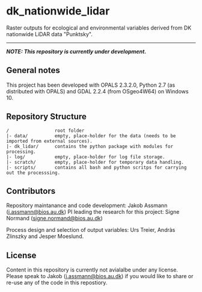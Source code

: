 # dk_nationwide_lidar
Raster outputs for ecological and environmental variables derived from DK nationwide LiDAR data "Punktsky".

---
__*NOTE: This repository is currently under development.*__

## General notes
This project has been developed with OPALS 2.3.2.0, Python 2.7 (as distributed with OPALS) and GDAL 2.2.4 (from OSgeo4W64) on Windows 10. 

## Repository Structure
```
/                 root folder
|- data/          empty, place-holder for the data (needs to be imported from external sources).
|- dk_lidar/      contains the python package with modules for processing.
|- log/           empty, place-holder for log file storage.
|- scratch/       empty, place-holder for temporary data handling.
|- scripts/       contains all bash and python scritps for carrying out the processsing.
```

## Contributors
Repository maintanance and code development: Jakob Assmann (j.assmann@bios.au.dk)
PI leading the research for this project: Signe Normand (signe.normand@bios.au.dk)

Process design and selection of output variables: Urs Treier, Andràs Zlinszky and Jesper Moeslund.

## License
Content in this repository is currently not avialalbe under any license. Please speak to Jakob (j.assmann@bios.au.dk) if you would like to share or re-use any of the code in this repostiory. 

